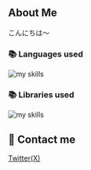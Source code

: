 ## About Me
こんにちは～<br>
### 📚 Languages used
<img alt="my skills" src="https://skillicons.dev/icons?theme=&perline=8&i=html,css,cs,js,java,python" /> <br>
### 📚 Libraries used
<img alt="my skills" src="https://skillicons.dev/icons?theme=&perline=8&i=bootstrap" /> <br>
## 📨 Contact me
[Twitter(X)](https://twitter.com/yottaka1203)
